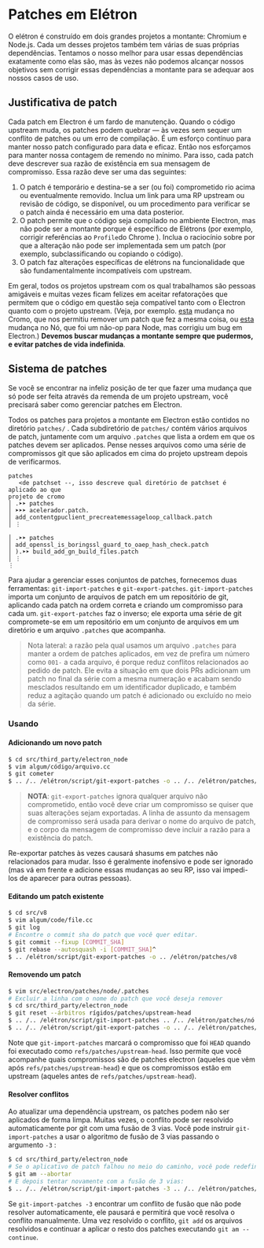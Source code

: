 # Patches em Elétron

O elétron é construído em dois grandes projetos a montante: Chromium e Node.js. Cada um desses projetos também tem várias de suas próprias dependências. Tentamos o nosso melhor para usar essas dependências exatamente como elas são, mas às vezes não podemos alcançar nossos objetivos sem corrigir essas dependências a montante para se adequar aos nossos casos de uso.

## Justificativa de patch

Cada patch em Electron é um fardo de manutenção. Quando o código upstream muda, os patches podem quebrar — às vezes sem sequer um conflito de patches ou um erro de compilação. É um esforço contínuo para manter nosso patch configurado para data e eficaz. Então nos esforçamos para manter nossa contagem de remendo no mínimo. Para isso, cada patch deve descrever sua razão de existência em sua mensagem de compromisso. Essa razão deve ser uma das seguintes:

1. O patch é temporário e destina-se a ser (ou foi) comprometido rio acima ou eventualmente removido. Inclua um link para uma RP upstream ou revisão de código, se disponível, ou um procedimento para verificar se o patch ainda é necessário em uma data posterior.
2. O patch permite que o código seja compilado no ambiente Electron, mas não pode ser a montante porque é específico de Elétrons (por exemplo, corrigir referências ao `Profile`do Chrome ). Inclua o raciocínio sobre por que a alteração não pode ser implementada sem um patch (por exemplo, subclassificando ou copiando o código).
3. O patch faz alterações específicas de elétrons na funcionalidade que são fundamentalmente incompatíveis com upstream.

Em geral, todos os projetos upstream com os qual trabalhamos são pessoas amigáveis e muitas vezes ficam felizes em aceitar refatorações que permitem que o código em questão seja compatível tanto com o Electron quanto com o projeto upstream. (Veja, por exemplo. [esta](https://chromium-review.googlesource.com/c/chromium/src/+/1637040) mudança no Cromo, que nos permitiu remover um patch que fez a mesma coisa, ou [esta](https://github.com/nodejs/node/pull/22110) mudança no Nó, que foi um não-op para Node, mas corrigiu um bug em Electron.) **Devemos buscar mudanças a montante sempre que pudermos, e evitar patches de vida indefinida**.

## Sistema de patches

Se você se encontrar na infeliz posição de ter que fazer uma mudança que só pode ser feita através da remenda de um projeto upstream, você precisará saber como gerenciar patches em Electron.

Todos os patches para projetos a montante em Electron estão contidos no diretório `patches/` . Cada subdiretório de `patches/` contém vários arquivos de patch, juntamente com um arquivo `.patches` que lista a ordem em que os patches devem ser aplicados. Pense nesses arquivos como uma série de compromissos git que são aplicados em cima do projeto upstream depois de verificarmos.

```text
patches
   <de patchset --, isso descreve qual diretório de patchset é aplicado ao que
projeto de cromo
│ .➤➤ patches
│ ➤➤➤ acelerador.patch.
│ add_contentgpuclient_precreatemessageloop_callback.patch
│ ⋮

│ .➤➤ patches
│ add_openssl_is_boringssl_guard_to_oaep_hash_check.patch
│ ).➤➤ build_add_gn_build_files.patch
│ ⋮
⋮
```

Para ajudar a gerenciar esses conjuntos de patches, fornecemos duas ferramentas: `git-import-patches` e `git-export-patches`. `git-import-patches` importa um conjunto de arquivos de patch em um repositório de git, aplicando cada patch na ordem correta e criando um compromisso para cada um. `git-export-patches` faz o inverso; ele exporta uma série de git compromete-se em um repositório em um conjunto de arquivos em um diretório e um arquivo `.patches` que acompanha.

> Nota lateral: a razão pela qual usamos um arquivo `.patches` para manter a ordem de patches aplicados, em vez de prefira um número como `001-` a cada arquivo, é porque reduz conflitos relacionados ao pedido de patch. Ele evita a situação em que dois PRs adicionam um patch no final da série com a mesma numeração e acabam sendo mesclados resultando em um identificador duplicado, e também reduz a agitação quando um patch é adicionado ou excluído no meio da série.

### Usando

#### Adicionando um novo patch

```bash
$ cd src/third_party/electron_node
$ vim algum/código/arquivo.cc
$ git cometer
$ .. /.. /elétron/script/git-export-patches -o .. /.. /elétron/patches/nó
```

> **NOTA**: `git-export-patches` ignora qualquer arquivo não comprometido, então você deve criar um compromisso se quiser que suas alterações sejam exportadas. A linha de assunto da mensagem de compromisso será usada para derivar o nome do arquivo de patch, e o corpo da mensagem de compromisso deve incluir a razão para a existência do patch.

Re-exportar patches às vezes causará shasums em patches não relacionados para mudar. Isso é geralmente inofensivo e pode ser ignorado (mas vá em frente e adicione essas mudanças ao seu RP, isso vai impedi-los de aparecer para outras pessoas).

#### Editando um patch existente

```bash
$ cd src/v8
$ vim algum/code/file.cc
$ git log
# Encontre o commit sha do patch que você quer editar.
$ git commit --fixup [COMMIT_SHA]
$ git rebase --autosquash -i [COMMIT_SHA]^
$ .. /elétron/script/git-export-patches -o .. /elétron/patches/v8
```

#### Removendo um patch

```bash
$ vim src/electron/patches/node/.patches
# Excluir a linha com o nome do patch que você deseja remover
$ cd src/third_party/electron_node
$ git reset --árbitros rígidos/patches/upstream-head
$ .. /.. /elétron/script/git-import-patches .. /.. /elétron/patches/nó
$ .. /.. /elétron/script/git-export-patches -o .. /.. /elétron/patches/nó
```

Note que `git-import-patches` marcará o compromisso que foi `HEAD` quando foi executado como `refs/patches/upstream-head`. Isso permite que você acompanhe quais compromissos são de patches electron (aqueles que vêm após `refs/patches/upstream-head`) e que os compromissos estão em upstream (aqueles antes de `refs/patches/upstream-head`).

#### Resolver conflitos

Ao atualizar uma dependência upstream, os patches podem não ser aplicados de forma limpa. Muitas vezes, o conflito pode ser resolvido automaticamente por git com uma fusão de 3 vias. Você pode instruir `git-import-patches` a usar o algoritmo de fusão de 3 vias passando o argumento `-3` :

```bash
$ cd src/third_party/electron_node
# Se o aplicativo de patch falhou no meio do caminho, você pode redefini-lo com:
$ git am --abortar
# E depois tentar novamente com a fusão de 3 vias:
$ .. /.. /elétron/script/git-import-patches -3 .. /.. /elétron/patches/nó
```

Se `git-import-patches -3` encontrar um conflito de fusão que não pode resolver automaticamente, ele pausará e permitirá que você resolva o conflito manualmente. Uma vez resolvido o conflito, `git add` os arquivos resolvidos e continuar a aplicar o resto dos patches executando `git am --continue`.
